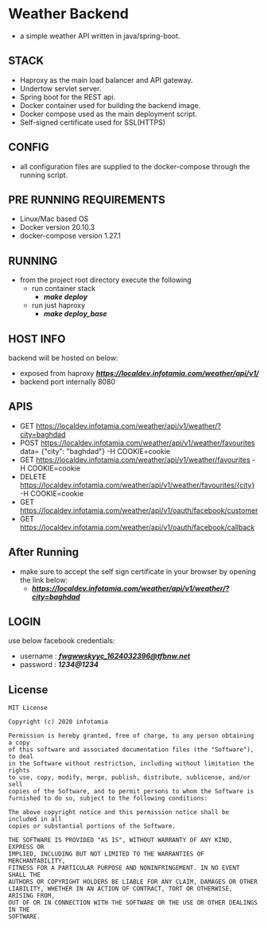 # Weather Backend
- a simple weather API written in java/spring-boot.
## STACK
- Haproxy as the main load balancer and API gateway.
- Undertow servlet server.
- Spring boot for the REST api.
- Docker container used for building the backend image.
- Docker compose used as the main deployment script.
- Self-signed certificate used for SSL(HTTPS)

## CONFIG
- all configuration files are supplied to the docker-compose through the running script.

## PRE RUNNING REQUIREMENTS
- Linux/Mac based OS
- Docker version 20.10.3
- docker-compose version 1.27.1

## RUNNING
- from the project root directory execute the following
    - run container stack
        - ***make deploy***
    - run just haproxy
        - ***make deploy_base***
## HOST INFO
backend will be hosted on below:
- exposed from haproxy ***https://localdev.infotamia.com/weather/api/v1/***
- backend port internally 8080

## APIS
- GET https://localdev.infotamia.com/weather/api/v1/weather/?city=baghdad
- POST https://localdev.infotamia.com/weather/api/v1/weather/favourites data= {"city": "baghdad"} -H COOKIE=cookie
- GET https://localdev.infotamia.com/weather/api/v1/weather/favourites -H COOKIE=cookie
- DELETE https://localdev.infotamia.com/weather/api/v1/weather/favourites/{city} -H COOKIE=cookie
- GET https://localdev.infotamia.com/weather/api/v1/oauth/facebook/customer
- GET https://localdev.infotamia.com/weather/api/v1/oauth/facebook/callback

## After Running
- make sure to accept the self sign certificate in your browser by opening the link below:
    - ***https://localdev.infotamia.com/weather/api/v1/weather/?city=baghdad***
    
## LOGIN
use below facebook credentials:
- username : ***fwgwwskyyc_1624032396@tfbnw.net***
- password : ***1234@1234***

## License
```
MIT License

Copyright (c) 2020 infotamia

Permission is hereby granted, free of charge, to any person obtaining a copy
of this software and associated documentation files (the "Software"), to deal
in the Software without restriction, including without limitation the rights
to use, copy, modify, merge, publish, distribute, sublicense, and/or sell
copies of the Software, and to permit persons to whom the Software is
furnished to do so, subject to the following conditions:

The above copyright notice and this permission notice shall be included in all
copies or substantial portions of the Software.

THE SOFTWARE IS PROVIDED "AS IS", WITHOUT WARRANTY OF ANY KIND, EXPRESS OR
IMPLIED, INCLUDING BUT NOT LIMITED TO THE WARRANTIES OF MERCHANTABILITY,
FITNESS FOR A PARTICULAR PURPOSE AND NONINFRINGEMENT. IN NO EVENT SHALL THE
AUTHORS OR COPYRIGHT HOLDERS BE LIABLE FOR ANY CLAIM, DAMAGES OR OTHER
LIABILITY, WHETHER IN AN ACTION OF CONTRACT, TORT OR OTHERWISE, ARISING FROM,
OUT OF OR IN CONNECTION WITH THE SOFTWARE OR THE USE OR OTHER DEALINGS IN THE
SOFTWARE.
```
 


